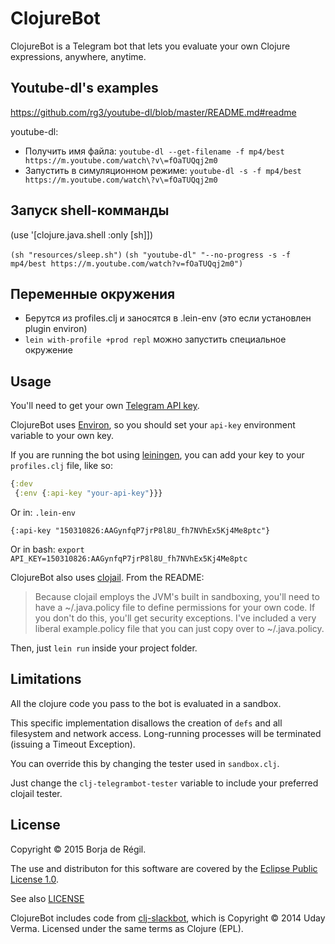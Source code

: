 # ClojureBot

ClojureBot is a Telegram bot that lets you evaluate your own Clojure expressions, anywhere, anytime.


## Youtube-dl's examples
<https://github.com/rg3/youtube-dl/blob/master/README.md#readme>

youtube-dl:
* Получить имя файла: `youtube-dl --get-filename -f mp4/best https://m.youtube.com/watch\?v\=fOaTUQqj2m0`
* Запустить в симуляционном режиме: `youtube-dl -s -f mp4/best https://m.youtube.com/watch\?v\=fOaTUQqj2m0`


## Запуск shell-комманды
(use '[clojure.java.shell :only [sh]])

`(sh "resources/sleep.sh")`
`(sh "youtube-dl" "--no-progress -s -f mp4/best https://m.youtube.com/watch?v=fOaTUQqj2m0")`

## Переменные окружения
- Берутся из profiles.clj и заносятся в .lein-env (это если установлен plugin environ)
- `lein with-profile +prod repl` можно запустить специальное окружение

## Usage

You'll need to get your own [Telegram API key](https://core.telegram.org/bots#3-how-do-i-create-a-bot).

ClojureBot uses [Environ](https://github.com/weavejester/environ), so you should set your `api-key` environment variable to your own key.

If you are running the bot using [leiningen](http://leiningen.org), you can add your key to your `profiles.clj` file, like so:

```clojure
{:dev
 {:env {:api-key "your-api-key"}}}
```

Or in:
`.lein-env`
```
{:api-key "150310826:AAGynfqP7jrP8l8U_fh7NVhEx5Kj4Me8ptc"}
```

Or in bash:
`export API_KEY=150310826:AAGynfqP7jrP8l8U_fh7NVhEx5Kj4Me8ptc`

ClojureBot also uses [clojail](https://github.com/Raynes/clojail). From the README:

>Because clojail employs the JVM's built in sandboxing, you'll need to have a ~/.java.policy file to define permissions for your own code. If you don't do this, you'll get security exceptions. I've included a very liberal example.policy file that you can just copy over to ~/.java.policy.

Then, just `lein run` inside your project folder.

## Limitations

All the clojure code you pass to the bot is evaluated in a sandbox.

This specific implementation disallows the creation of `defs` and all filesystem and network access. Long-running processes will be terminated (issuing a Timeout Exception).

You can override this by changing the tester used in `sandbox.clj`.

Just change the `clj-telegrambot-tester` variable to include your preferred clojail tester.

## License

Copyright © 2015 Borja de Régil.

The use and distributon for this software are covered by the [Eclipse Public License 1.0](https://www.eclipse.org/legal/epl-v10.html).

See also [LICENSE](./LICENSE)

ClojureBot includes code from [clj-slackbot](https://github.com/verma/clj-slackbot), which is
Copyright © 2014 Uday Verma. Licensed under the same terms as Clojure (EPL).
